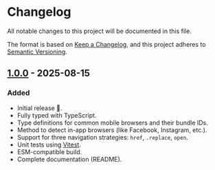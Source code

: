 # Changelog

All notable changes to this project will be documented in this file.

The format is based on [Keep a Changelog](https://keepachangelog.com/en/1.1.0/),
and this project adheres to [Semantic Versioning](https://semver.org/spec/v2.0.0.html).

## [1.0.0] - 2025-08-15

### Added
- Initial release 🎉.
- Fully typed with TypeScript.
- Type definitions for common mobile browsers and their bundle IDs.
- Method to detect in-app browsers (like Facebook, Instagram, etc.).
- Support for three navigation strategies: `href`, `.replace`, `open`.
- Unit tests using [Vitest](https://vitest.dev).
- ESM-compatible build.
- Complete documentation (README).

[1.0.0]: https://github.com/jakkimcfly/browser-switcher/releases/tag/v1.0.0